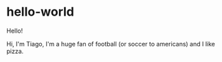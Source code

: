 # hello-world

Hello!

Hi, I'm Tiago, I'm a huge fan of football (or soccer to americans) and I like pizza.
